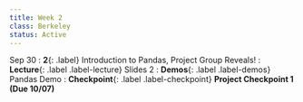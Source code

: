 ```yaml
---
title: Week 2
class: Berkeley
status: Active
---
```


Sep 30
: **2**{: .label} Introduction to Pandas, Project Group Reveals!
: **Lecture**{: .label .label-lecture} Slides 2
: **Demos**{: .label .label-demos} Pandas Demo 
: **Checkpoint**{: .label .label-checkpoint} **Project Checkpoint 1 (Due 10/07)**
